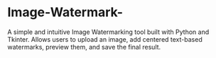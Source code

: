 # Image-Watermark-
A simple and intuitive Image Watermarking tool built with Python and Tkinter. Allows users to upload an image, add centered text-based watermarks, preview them, and save the final result.
